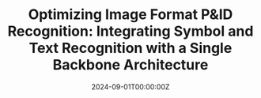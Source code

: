 ---
title: "Optimizing
Image Format P&ID Recognition: Integrating Symbol and Text Recognition with a Single
Backbone Architecture"
authors:
- Jun-hyung Byun
- admin
- Du-hwan Mun
- Gwang Lee
- Hyung-ki Kim
date: "2024-09-01T00:00:00Z"

# # Publication type.
# # Accepts a single type but formatted as a YAML list (for Hugo requirements).
# # Enter a publication type from the CSL standard.
# publication_types: ["international-journal"]

# # Publication name and optional abbreviated publication name.
publication: "_Computers in Industry_, Under Review"
# publication_short: ""

# # links:
# # - name: ""
# #   url: ""
url_pdf: papers/COMIND-S-24-00998-2.pdf
# url_code: ''
# url_dataset: ''
# url_poster: ''
# url_project: ''
# url_slides: ''
# url_source: ''
# url_video: ''

featured: true
---